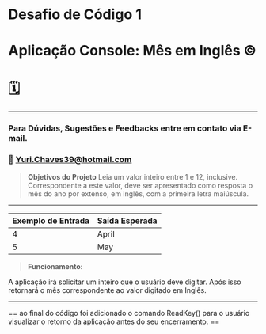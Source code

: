 # Desafio de Código 1
# Aplicação Console: Mês em Inglês ©️

# 🗓️
---
&NewLine;
&NewLine;
&NewLine;
&NewLine;
### Para Dúvidas, Sugestões e Feedbacks entre em contato via E-mail.
### 📧 Yuri.Chaves39@hotmail.com
&NewLine;
&NewLine;
> **Objetivos do Projeto**
Leia um valor inteiro entre 1 e 12, inclusive. Correspondente a este valor, deve ser apresentado como resposta o mês do ano por extenso, em inglês, com a primeira letra maiúscula.
---

&NewLine;
&NewLine;

| Exemplo de Entrada | Saída Esperada |
| ----------- | ----------- |
| 4  | April|
| 5  | May|

&NewLine;
&NewLine;

> **Funcionamento:**

&NewLine;

A aplicação irá solicitar um inteiro que o usuário deve digitar. Após isso retornará o mês correspondente ao valor digitado em Inglês. 

---

== ao final do código foi adicionado o comando ReadKey() para o usuário visualizar o retorno da aplicação antes do seu encerramento. ==
